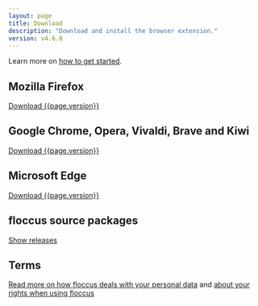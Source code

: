 ```yaml
---
layout: page
title: Download
description: "Download and install the browser extension."
version: v4.6.0
---
```


Learn more on [how to get started](start).

## Mozilla Firefox
<a class="button" href="https://addons.mozilla.org/en-US/firefox/addon/floccus/">Download {{page.version}}</a>

## Google Chrome, Opera, Vivaldi, Brave and Kiwi
<a class="button" href="https://chrome.google.com/webstore/detail/floccus/fnaicdffflnofjppbagibeoednhnbjhg">Download {{page.version}}</a>

## Microsoft Edge
<a class="button" href="https://microsoftedge.microsoft.com/addons/detail/gjkddcofhiifldbllobcamllmanombji">Download {{page.version}}</a>

## floccus source packages

<a class="button" href="https://github.com/floccusaddon/floccus/releases">Show releases</a>

## Terms
[Read more on how floccus deals with your personal data](./privacy) and [about your rights when using floccus](./license)
